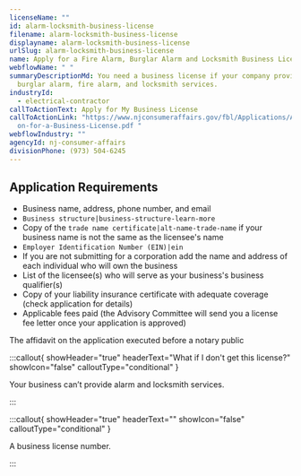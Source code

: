 ```yaml
---
licenseName: ""
id: alarm-locksmith-business-license
filename: alarm-locksmith-business-license
displayname: alarm-locksmith-business-license
urlSlug: alarm-locksmith-business-license
name: Apply for a Fire Alarm, Burglar Alarm and Locksmith Business License
webflowName: " "
summaryDescriptionMd: You need a business license if your company provides
  burglar alarm, fire alarm, and locksmith services.
industryId:
  - electrical-contractor
callToActionText: Apply for My Business License
callToActionLink: "https://www.njconsumeraffairs.gov/fbl/Applications/Applicati\
  on-for-a-Business-License.pdf "
webflowIndustry: ""
agencyId: nj-consumer-affairs
divisionPhone: (973) 504-6245
---
```

## Application Requirements

* Business name, address, phone number, and email
*  `Business structure|business-structure-learn-more` 
* Copy of the `trade name certificate|alt-name-trade-name` if your business name is not the same as the licensee's name
*  `Employer Identification Number (EIN)|ein` 
* If you are not submitting for a corporation add the name and address of each individual who will own the business
* List of the licensee(s) who will serve as your business's business qualifier(s)
* Copy of your liability insurance certificate with adequate coverage (check application for details)
* Applicable fees paid (the Advisory Committee will send you a license fee letter once your application is approved)

The affidavit on the application executed before a notary public

:::callout{ showHeader="true" headerText="What if I don't get this license?" showIcon="false" calloutType="conditional" }

Your business can’t provide alarm and locksmith services.

:::

:::callout{ showHeader="true" headerText="" showIcon="false" calloutType="conditional" }

A business license number.

:::